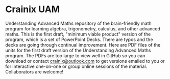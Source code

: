 # Crainix UAM
Understanding Advanced Maths repository of the brain-friendly math program for learning algebra, trigonometry, calculus, and other advanced maths. 
This is the first draft, "minimum viable product" version of the program, which is a set of PowerPoint Decks. There are typos and the decks are going through continual improvement. 
Here are PDF files of the units for the first draft version of the Understanding Advanced Maths program. 
The PDFs are too large to view well in GitHub so you can download or contact crainix@outlook.com to get versions emailed to you or for interactive one-on-one or group online sessions of the material.  
Collaborators are welcome!
